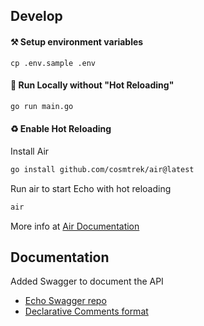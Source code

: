 ## Develop

#### ⚒️ Setup environment variables
```bach
cp .env.sample .env
```

#### 🏃 Run Locally without "Hot Reloading"
```bash
go run main.go
```

#### ♻️  Enable Hot Reloading
Install Air
```bash
go install github.com/cosmtrek/air@latest
```
Run air to start Echo with hot reloading
```bash
air 
```
More info at
[Air Documentation](https://github.com/cosmtrek/air)

## Documentation
Added Swagger to document the API

- [Echo Swagger repo](https://github.com/swaggo/echo-swagger)
- [Declarative Comments format](https://github.com/swaggo/swag#declarative-comments-format)
